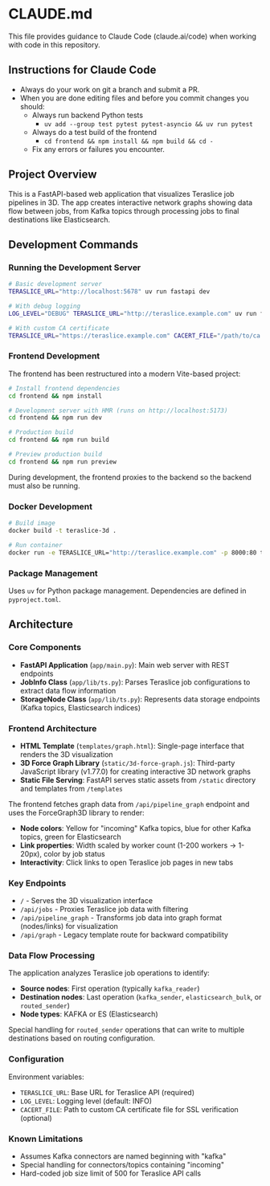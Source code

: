 # CLAUDE.md

This file provides guidance to Claude Code (claude.ai/code) when working with
code in this repository.

## Instructions for Claude Code

* Always do your work on git a branch and submit a PR.
* When you are done editing files and before you commit changes you should:
  * Always run backend Python tests
    * `uv add --group test pytest pytest-asyncio && uv run pytest`
  * Always do a test build of the frontend
    * `cd frontend && npm install && npm build && cd -`
  * Fix any errors or failures you encounter.

## Project Overview

This is a FastAPI-based web application that visualizes Teraslice job pipelines
in 3D. The app creates interactive network graphs showing data flow between
jobs, from Kafka topics through processing jobs to final destinations like
Elasticsearch.

## Development Commands

### Running the Development Server

```bash
# Basic development server
TERASLICE_URL="http://localhost:5678" uv run fastapi dev

# With debug logging
LOG_LEVEL="DEBUG" TERASLICE_URL="http://teraslice.example.com" uv run fastapi dev

# With custom CA certificate
TERASLICE_URL="https://teraslice.example.com" CACERT_FILE="/path/to/ca.pem" uv run fastapi dev
```

### Frontend Development

The frontend has been restructured into a modern Vite-based project:

```bash
# Install frontend dependencies
cd frontend && npm install

# Development server with HMR (runs on http://localhost:5173)
cd frontend && npm run dev

# Production build
cd frontend && npm run build

# Preview production build
cd frontend && npm run preview
```

During development, the frontend proxies to the backend so the backend must also
be running.

### Docker Development

```bash
# Build image
docker build -t teraslice-3d .

# Run container
docker run -e TERASLICE_URL="http://teraslice.example.com" -p 8000:80 teraslice-3d
```

### Package Management

Uses `uv` for Python package management. Dependencies are defined in `pyproject.toml`.

## Architecture

### Core Components

- **FastAPI Application** (`app/main.py`): Main web server with REST endpoints
- **JobInfo Class** (`app/lib/ts.py`): Parses Teraslice job configurations to
  extract data flow information
- **StorageNode Class** (`app/lib/ts.py`): Represents data storage endpoints
  (Kafka topics, Elasticsearch indices)

### Frontend Architecture

- **HTML Template** (`templates/graph.html`): Single-page interface that renders
  the 3D visualization
- **3D Force Graph Library** (`static/3d-force-graph.js`): Third-party JavaScript
  library (v1.77.0) for creating interactive 3D network graphs
- **Static File Serving**: FastAPI serves static assets from `/static` directory
  and templates from `/templates`

The frontend fetches graph data from `/api/pipeline_graph` endpoint and uses the
ForceGraph3D library to render:

- **Node colors**: Yellow for "incoming" Kafka topics, blue for other Kafka
  topics, green for Elasticsearch
- **Link properties**: Width scaled by worker count (1-200 workers → 1-20px),
  color by job status
- **Interactivity**: Click links to open Teraslice job pages in new tabs

### Key Endpoints

- `/` - Serves the 3D visualization interface
- `/api/jobs` - Proxies Teraslice job data with filtering
- `/api/pipeline_graph` - Transforms job data into graph format (nodes/links) for
  visualization
- `/api/graph` - Legacy template route for backward compatibility

### Data Flow Processing

The application analyzes Teraslice job operations to identify:

- **Source nodes**: First operation (typically `kafka_reader`)
- **Destination nodes**: Last operation (`kafka_sender`, `elasticsearch_bulk`, or `routed_sender`)
- **Node types**: KAFKA or ES (Elasticsearch)

Special handling for `routed_sender` operations that can write to multiple
destinations based on routing configuration.

### Configuration

Environment variables:

- `TERASLICE_URL`: Base URL for Teraslice API (required)
- `LOG_LEVEL`: Logging level (default: INFO)
- `CACERT_FILE`: Path to custom CA certificate file for SSL verification (optional)

### Known Limitations

- Assumes Kafka connectors are named beginning with "kafka"
- Special handling for connectors/topics containing "incoming"
- Hard-coded job size limit of 500 for Teraslice API calls
